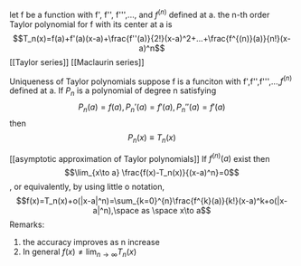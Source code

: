 let f be a function with f', f'', f''',..., and $f^{(n)}$ defined at a.
the n-th order Taylor polynomial for f with its center at a is 
$$T_n(x)=f(a)+f'(a)(x-a)+\frac{f''(a)}{2!}(x-a)^2+...+\frac{f^{(n)}(a)}{n!}(x-a)^n$$
[[Taylor series]]
[[Maclaurin series]]

Uniqueness of Taylor polynomials
suppose f is a funciton with f',f'',f''',...,$f^{(n)}$ defined at a. If $P_n$ is a polynomial of degree n satisfying $$P_n(a)=f(a), P_n'(a)=f'(a), P_n''(a)=f'(a)$$
then $$P_n(x) \equiv T_n(x)$$

[[asymptotic approximation of Taylor polynomials]]
If $f^{(n)}(a)$ exist then $$\lim_{x\to a} \frac{f(x)-T_n(x)}{(x-a)^n}=0$$, or equivalently, by using little o notation,
$$f(x)=T_n(x)+o(|x-a|^n)=\sum_{k=0}^{n}\frac{f^{k}(a)}{k!}(x-a)^k+o(|x-a|^n),\space as \space x\to a$$
Remarks:
1. the accuracy improves as n increase
2. In general $f(x) \neq \lim_{n \to \infty}T_n(x)$
